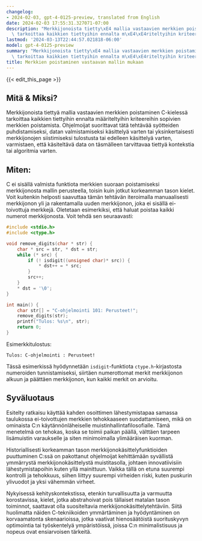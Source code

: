 ```yaml
---
changelog:
- 2024-02-03, gpt-4-0125-preview, translated from English
date: 2024-02-03 17:55:31.327071-07:00
description: "Merkkijonoista tietty\xE4 mallia vastaavien merkkien poistaminen C-kieless\xE4\
  \ tarkoittaa kaikkien tiettyihin ennalta m\xE4\xE4riteltyihin kriteereihin sopivien\u2026"
lastmod: '2024-03-13T22:44:57.021818-06:00'
model: gpt-4-0125-preview
summary: "Merkkijonoista tietty\xE4 mallia vastaavien merkkien poistaminen C-kieless\xE4\
  \ tarkoittaa kaikkien tiettyihin ennalta m\xE4\xE4riteltyihin kriteereihin sopivien\u2026"
title: Merkkien poistaminen vastaavan mallin mukaan
---
```


{{< edit_this_page >}}

## Mitä & Miksi?

Merkkijonoista tiettyä mallia vastaavien merkkien poistaminen C-kielessä tarkoittaa kaikkien tiettyihin ennalta määriteltyihin kriteereihin sopivien merkkien poistamista. Ohjelmoijat suorittavat tätä tehtävää syötteiden puhdistamiseksi, datan valmistamiseksi käsittelyä varten tai yksinkertaisesti merkkijonojen siistimiseksi tulostusta tai edelleen käsittelyä varten, varmistaen, että käsiteltävä data on täsmälleen tarvittavaa tiettyä kontekstia tai algoritmia varten.

## Miten:

C ei sisällä valmista funktiota merkkien suoraan poistamiseksi merkkijonosta mallin perusteella, toisin kuin jotkut korkeamman tason kielet. Voit kuitenkin helposti saavuttaa tämän tehtävän iteroimalla manuaalisesti merkkijonon yli ja rakentamalla uuden merkkijonon, joka ei sisällä ei-toivottuja merkkejä. Oletetaan esimerkiksi, että haluat poistaa kaikki numerot merkkijonosta. Voit tehdä sen seuraavasti:

```c
#include <stdio.h>
#include <ctype.h>

void remove_digits(char * str) {
    char * src = str, * dst = str;
    while (* src) {
        if (! isdigit((unsigned char)* src)) {
            * dst++ = * src;
        }
        src++;
    }
    * dst = '\0';
}

int main() {
    char str[] = "C-ohjelmointi 101: Perusteet!";
    remove_digits(str);
    printf("Tulos: %s\n", str);
    return 0;
}
```

Esimerkkitulostus:
```
Tulos: C-ohjelmointi : Perusteet!
```

Tässä esimerkissä hyödynnetään `isdigit`-funktiota `ctype.h`-kirjastosta numeroiden tunnistamiseksi, siirtäen numerottomat merkit merkkijonon alkuun ja päättäen merkkijonon, kun kaikki merkit on arvioitu.

## Syväluotaus

Esitelty ratkaisu käyttää kahden osoittimen lähestymistapaa samassa taulukossa ei-toivottujen merkkien tehokkaaseen suodattamiseen, mikä on ominaista C:n käytännönläheiselle muistinhallintafilosofialle. Tämä menetelmä on tehokas, koska se toimii paikan päällä, välttäen tarpeen lisämuistin varaukselle ja siten minimoimalla ylimääräisen kuorman.

Historiallisesti korkeamman tason merkkijonokäsittelyfunktioiden puuttuminen C:ssä on pakottanut ohjelmoijat kehittämään syvällistä ymmärrystä merkkijonokäsittelystä muistitasolla, johtaen innovatiivisiin lähestymistapoihin kuten yllä mainittuun. Vaikka tällä on etuna suurempi kontrolli ja tehokkuus, siihen liittyy suurempi virheiden riski, kuten puskurin ylivuodot ja yksi vähemmän virheet.

Nykyisessä kehityskontekstissa, etenkin turvallisuutta ja varmuutta korostavissa, kielet, jotka abstrahoivat pois tällaiset matalan tason toiminnot, saattavat olla suositeltavia merkkijonokäsittelytehtäviin. Siitä huolimatta näiden C-tekniikoiden ymmärtäminen ja hyödyntäminen on korvaamatonta skenaarioissa, jotka vaativat hienosäätöistä suorituskyvyn optimointia tai työskentelyä ympäristöissä, joissa C:n minimalistisuus ja nopeus ovat ensiarvoisen tärkeitä.
